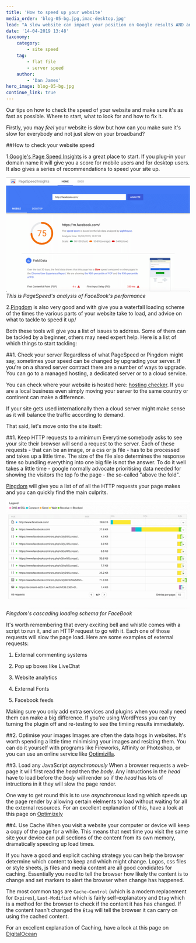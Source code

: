 ```yaml
---
title: 'How to speed up your website'
media_order: 'blog-05-bg.jpg,imac-desktop.jpg'
lead: "A slow website can impact your position on Google results AND annoy your visitors. But understanding what needs changing can be a frustrating process. Here are our tips on where to start looking and how to set up a process to make sure your website is as fast as it can be."
date: '14-04-2019 13:48'
taxonomy:
    category:
        - site speed
    tag:
        - flat file
        - server speed
    author:
        - 'Dan James'
hero_image: blog-05-bg.jpg
continue_link: true
---
```


Our tips on how to check the speed of your website and make sure it's as fast as possible. Where to start, what to look for and how to fix it.

Firstly, you may *feel* your website is slow but how can you make sure it's slow for everybody and not just slow on your broadband?

##How to check your website speed

1.[Google's Page Speed Insights](https://developers.google.com/speed/pagespeed/insights/) is a great place to start. If you plug-in your domain name it will give you a score for mobile users and for desktop users. It also gives a series of recommendations to speed your site up.

![PageSpeed Insights](page-speed-insights.png)
*This is PageSpeed's analysis of FaceBook's performance*

2.[Pingdom](http://tools.pingdom.com/fpt/) is also very good and with give you a waterfall loading scheme of the times the various parts of your website take to load, and advice on what to tackle to speed it up/

Both these tools will give you a list of issues to address. Some of them can be tackled by a beginner, others may need expert help. Here is a list of which things to start tackling:

##1. Check your server
Regardless of what PageSpeed or Pingdom might say, sometimes your speed can be changed by upgrading your server. If you're on a shared server contract there are a number of ways to upgrade. You can go to a managed hosting, a dedicated server or to a cloud service. 

You can check where your website is hosted here: [hosting checker](https://hostingchecker.com/). If you are a local business even simply moving your server to the same country or continent can make a difference. 

If your site gets used internationally then a cloud server might make sense as it will balance the traffic according to demand.

That said, let's move onto the site itself:

##1. Keep HTTP requests to a minimum
Everytime somebody asks to see your site their browser will send a request to the server. Each of these requests - that can be an image, or a css or js file -  has to be processed and takes up a little time. The size of the file also determines the response time so bundling everything into one big file is not the answer. To do it well takes a little time - google normally advocate prioritising data needed for showing the visitors the top fo the page - the so-called "above the fold".

[Pingdom](http://tools.pingdom.com/fpt/) will give you a list of of all the HTTP requests your page makes and you can quickly find the main culprits.

![Pingdom Cascading Load Sheet](pingdom-facebook.png)
*Pingdom's cascading loading schema for FaceBook*

It's worth remembering that every exciting bell and whistle comes with a script to run it, and an HTTP request to go with it. Each one of those requests will slow the page load. Here are some examples of external requests:

1. External commenting systems 

2. Pop up boxes like LiveChat

3. Website analytics

4. External Fonts

5. Facebook feeds

Making sure you only add extra services and plugins when you really need them can make a big difference. If you're using WordPress you can try turning the plugin off and re-testing to see the timiing results immediately.

##2. Optimise your images
Images are often the data hogs in websites. It's worth spending a little time minimising your images and resizing them. You can do it yourself with programs like Fireworks, Affinity or Photoshop, or you can use an online service like [Optimizilla](https://imagecompressor.com/).

##3. Load any JavaScript *asynchronously*
When a browser requests a web-page it will first read the *head* then the *body*. Any intructions in the *head* have to load before the *body* will render so if the *head* has lots of intructions in it they will slow the page render. 

One way to get round this is to use *asynchronous* loading which speeds up the page render by allowing certain elelments to load without waiting for all the external resources. For an excellent explanation of this, have a look at this page on [Optimizely](https://help.optimizely.com/Set_Up_Optimizely/Synchronous_and_asynchronous_snippet_loading)

##4. Use Cache
When you visit a website your computer or device will keep a copy of the page for a while. This means that next time you visit the same site your device can pull sections of the content from its own memory, dramatically speeding up load times.

If you have a good and explicit caching strategy you can help the browser determine which content to keep and which might change. Logos, css files or style sheets, js files and media content are all good condidates for caching. Essentially you need to tell the browser how likely the content is to change and set markers to alert the browser when change has happened.

The most common tags are `Cache-Control` (which is a modern replacement for `Expires`), `Last-Modified` which is fairly self-explanatory and `Etag` which is a method for the browser to check if the content it has has changed. If the content hasn't changed the `Etag` will tell the browser it can carry on using the cached content.

For an excellent explanation of Caching, have a look at this page on [DigitalOcean](https://www.digitalocean.com/community/tutorials/web-caching-basics-terminology-http-headers-and-caching-strategies)

